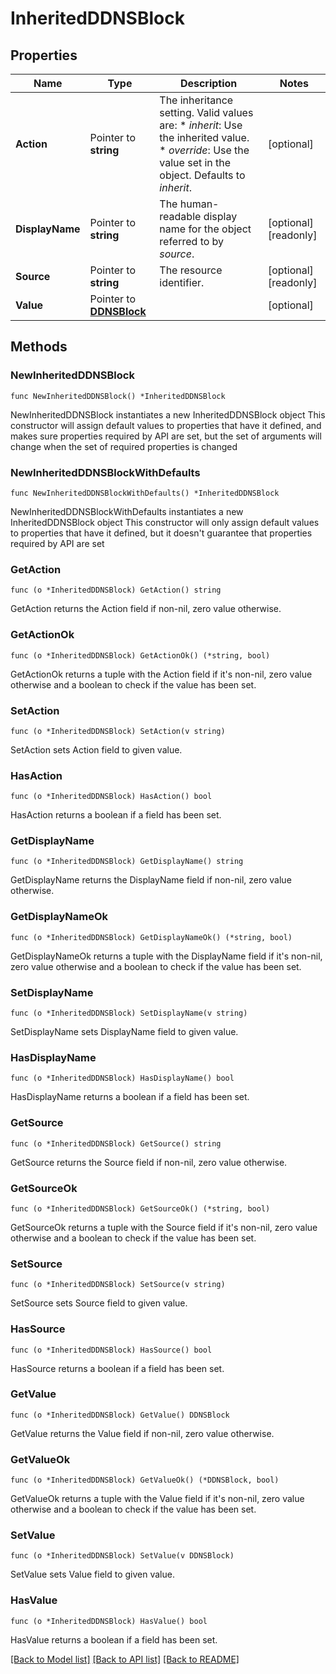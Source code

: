 # InheritedDDNSBlock

## Properties

Name | Type | Description | Notes
------------ | ------------- | ------------- | -------------
**Action** | Pointer to **string** | The inheritance setting.  Valid values are: * _inherit_: Use the inherited value. * _override_: Use the value set in the object.  Defaults to _inherit_. | [optional] 
**DisplayName** | Pointer to **string** | The human-readable display name for the object referred to by _source_. | [optional] [readonly] 
**Source** | Pointer to **string** | The resource identifier. | [optional] [readonly] 
**Value** | Pointer to [**DDNSBlock**](DDNSBlock.md) |  | [optional] 

## Methods

### NewInheritedDDNSBlock

`func NewInheritedDDNSBlock() *InheritedDDNSBlock`

NewInheritedDDNSBlock instantiates a new InheritedDDNSBlock object
This constructor will assign default values to properties that have it defined,
and makes sure properties required by API are set, but the set of arguments
will change when the set of required properties is changed

### NewInheritedDDNSBlockWithDefaults

`func NewInheritedDDNSBlockWithDefaults() *InheritedDDNSBlock`

NewInheritedDDNSBlockWithDefaults instantiates a new InheritedDDNSBlock object
This constructor will only assign default values to properties that have it defined,
but it doesn't guarantee that properties required by API are set

### GetAction

`func (o *InheritedDDNSBlock) GetAction() string`

GetAction returns the Action field if non-nil, zero value otherwise.

### GetActionOk

`func (o *InheritedDDNSBlock) GetActionOk() (*string, bool)`

GetActionOk returns a tuple with the Action field if it's non-nil, zero value otherwise
and a boolean to check if the value has been set.

### SetAction

`func (o *InheritedDDNSBlock) SetAction(v string)`

SetAction sets Action field to given value.

### HasAction

`func (o *InheritedDDNSBlock) HasAction() bool`

HasAction returns a boolean if a field has been set.

### GetDisplayName

`func (o *InheritedDDNSBlock) GetDisplayName() string`

GetDisplayName returns the DisplayName field if non-nil, zero value otherwise.

### GetDisplayNameOk

`func (o *InheritedDDNSBlock) GetDisplayNameOk() (*string, bool)`

GetDisplayNameOk returns a tuple with the DisplayName field if it's non-nil, zero value otherwise
and a boolean to check if the value has been set.

### SetDisplayName

`func (o *InheritedDDNSBlock) SetDisplayName(v string)`

SetDisplayName sets DisplayName field to given value.

### HasDisplayName

`func (o *InheritedDDNSBlock) HasDisplayName() bool`

HasDisplayName returns a boolean if a field has been set.

### GetSource

`func (o *InheritedDDNSBlock) GetSource() string`

GetSource returns the Source field if non-nil, zero value otherwise.

### GetSourceOk

`func (o *InheritedDDNSBlock) GetSourceOk() (*string, bool)`

GetSourceOk returns a tuple with the Source field if it's non-nil, zero value otherwise
and a boolean to check if the value has been set.

### SetSource

`func (o *InheritedDDNSBlock) SetSource(v string)`

SetSource sets Source field to given value.

### HasSource

`func (o *InheritedDDNSBlock) HasSource() bool`

HasSource returns a boolean if a field has been set.

### GetValue

`func (o *InheritedDDNSBlock) GetValue() DDNSBlock`

GetValue returns the Value field if non-nil, zero value otherwise.

### GetValueOk

`func (o *InheritedDDNSBlock) GetValueOk() (*DDNSBlock, bool)`

GetValueOk returns a tuple with the Value field if it's non-nil, zero value otherwise
and a boolean to check if the value has been set.

### SetValue

`func (o *InheritedDDNSBlock) SetValue(v DDNSBlock)`

SetValue sets Value field to given value.

### HasValue

`func (o *InheritedDDNSBlock) HasValue() bool`

HasValue returns a boolean if a field has been set.


[[Back to Model list]](../README.md#documentation-for-models) [[Back to API list]](../README.md#documentation-for-api-endpoints) [[Back to README]](../README.md)


